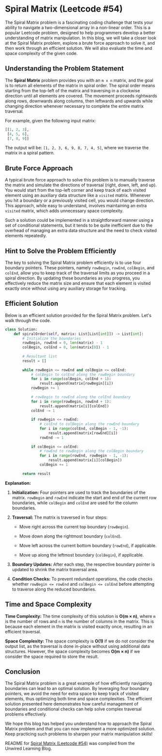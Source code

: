 # Spiral Matrix (Leetcode #54)

The Spiral Matrix problem is a fascinating coding challenge that tests your ability to navigate a two-dimensional array in a non-linear order. This is a popular Leetcode problem, designed to help programmers develop a better understanding of matrix manipulation. In this blog, we will take a closer look at the Spiral Matrix problem, explore a brute force approach to solve it, and then work through an efficient solution. We will also evaluate the time and space complexity of the given code.

## Understanding the Problem Statement

The **Spiral Matrix** problem provides you with an `m x n` matrix, and the goal is to return all elements of the matrix in spiral order. The spiral order means starting from the top-left of the matrix and traversing in a clockwise direction until all elements are covered. The movement proceeds rightwards along rows, downwards along columns, then leftwards and upwards while changing direction whenever necessary to complete the entire matrix traversal.

For example, given the following input matrix:

```python
[[1, 2, 3],
 [4, 5, 6],
 [7, 8, 9]]
```

The output will be: `[1, 2, 3, 6, 9, 8, 7, 4, 5]`, where we traverse the matrix in a spiral pattern.

## Brute Force Approach

A typical brute force approach to solve this problem is to manually traverse the matrix and simulate the directions of traversal (right, down, left, and up). You would start from the top-left corner and keep track of each visited element using an auxiliary data structure like a `visited` matrix. Whenever you hit a boundary or a previously visited cell, you would change direction. This approach, while easy to understand, involves maintaining an extra `visited` matrix, which adds unnecessary space complexity.

Such a solution could be implemented in a straightforward manner using a set of conditional statements, but it tends to be quite inefficient due to the overhead of managing an extra data structure and the need to check visited elements repeatedly.

## Hint to Solve the Problem Efficiently

The key to solving the Spiral Matrix problem efficiently is to use four boundary pointers. These pointers, namely `rowBegin`, `rowEnd`, `colBegin`, and `colEnd`, allow you to keep track of the traversal limits as you proceed in a spiral direction. By updating these boundaries as you progress, you effectively reduce the matrix size and ensure that each element is visited exactly once without using any auxiliary storage for tracking.

## Efficient Solution

Below is an efficient solution provided for the Spiral Matrix problem. Let's walk through the code.

```python
class Solution:
    def spiralOrder(self, matrix: List[List[int]]) -> List[int]:   
        # Initialize the boundaries
        rowBegin, rowEnd = 0, len(matrix) - 1
        colBegin, colEnd = 0, len(matrix[0]) - 1
        
        # Resultant list
        result = []
        
        while rowBegin <= rowEnd and colBegin <= colEnd:
            # colBegin to colEnd along the rowBegin boundary
            for i in range(colBegin, colEnd + 1):
                result.append(matrix[rowBegin][i])
            rowBegin += 1
            
            # rowBegin to rowEnd along the colEnd boundary
            for i in range(rowBegin, rowEnd + 1):
                result.append(matrix[i][colEnd])
            colEnd -= 1
            
            if rowBegin <= rowEnd:
                # colEnd to colBegin along the rowEnd boundary
                for i in range(colEnd, colBegin - 1, -1):
                    result.append(matrix[rowEnd][i])
                rowEnd -= 1
            
            if colBegin <= colEnd:
                # rowEnd to rowBegin along the colBegin boundary
                for i in range(rowEnd, rowBegin - 1, -1):
                    result.append(matrix[i][colBegin])
                colBegin += 1
        
        return result
```

**Explanation:**

1. **Initialization:** Four pointers are used to track the boundaries of the matrix. `rowBegin` and `rowEnd` indicate the start and end of the current row boundaries, while `colBegin` and `colEnd` are used for the column boundaries.
    
2. **Traversal:** The matrix is traversed in four steps:
    
    * Move right across the current top boundary (`rowBegin`).
        
    * Move down along the rightmost boundary (`colEnd`).
        
    * Move left across the current bottom boundary (`rowEnd`), if applicable.
        
    * Move up along the leftmost boundary (`colBegin`), if applicable.
        
3. **Boundary Updates:** After each step, the respective boundary pointer is updated to shrink the matrix traversal area.
    
4. **Condition Checks:** To prevent redundant operations, the code checks whether `rowBegin <= rowEnd` and `colBegin <= colEnd` before attempting to traverse along the reduced boundaries.
    

## Time and Space Complexity

**Time Complexity:** The time complexity of this solution is **O(m × n)**, where `m` is the number of rows and `n` is the number of columns in the matrix. This is because each element in the matrix is visited exactly once, resulting in an efficient traversal.

**Space Complexity:** The space complexity is **O(1)** if we do not consider the output list, as the traversal is done in-place without using additional data structures. However, the space complexity becomes **O(m × n)** if we consider the space required to store the result.

## Conclusion

The Spiral Matrix problem is a great example of how efficiently navigating boundaries can lead to an optimal solution. By leveraging four boundary pointers, we avoid the need for extra space to keep track of visited elements, thus optimizing both time and space complexities. The efficient solution presented here demonstrates how careful management of boundaries and conditional checks can help solve complex traversal problems effectively.

We hope this blog has helped you understand how to approach the Spiral Matrix problem and that you can now implement a more optimized solution. Keep practicing such problems to sharpen your matrix manipulation skills!

README for [Spiral Matrix (Leetcode #54)](https://blog.unwiredlearning.com/spiral-matrix) was compiled from the Unwired Learning Blog.